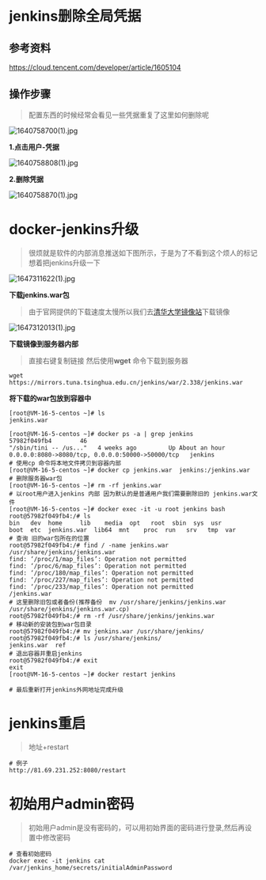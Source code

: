 # jenkins删除全局凭据

## 参考资料

https://cloud.tencent.com/developer/article/1605104

## 操作步骤

> 配置东西的时候经常会看见一些凭据重复了这里如何删除呢

![1640758700(1).jpg](https://s2.loli.net/2021/12/29/yBQJftLuzq4EUM5.png)

**1.点击用户-凭据**

![1640758808(1).jpg](https://s2.loli.net/2021/12/29/9K1a6j4cx5pheWg.png)

**2.删除凭据**

![1640758870(1).jpg](https://s2.loli.net/2021/12/29/X6J8GpOrvInQtyP.png)

#  docker-jenkins升级

> 很烦就是软件的内部消息推送如下图所示，于是为了不看到这个烦人的标记想着把jenkins升级一下

![1647311622(1).jpg](https://s2.loli.net/2022/03/15/kaXu2Mo4OwsGiUh.png)





**下载jenkins.war包**

> 由于官网提供的下载速度太慢所以我们去[清华大学镜像站](https://mirrors.tuna.tsinghua.edu.cn/jenkins/war/)下载镜像

![1647312013(1).jpg](https://s2.loli.net/2022/03/15/RTYo93OzLe6MbiE.png)

**下载镜像到服务器内部**

> 直接右键复制链接 然后使用**wget** 命令下载到服务器

```shell
wget https://mirrors.tuna.tsinghua.edu.cn/jenkins/war/2.338/jenkins.war
```

**将下载的war包放到容器中**

```shell
[root@VM-16-5-centos ~]# ls
jenkins.war

[root@VM-16-5-centos ~]# docker ps -a | grep jenkins
57982f049fb4        46                                      "/sbin/tini -- /us..."   4 weeks ago         Up About an hour          0.0.0.0:8080->8080/tcp, 0.0.0.0:50000->50000/tcp   jenkins
# 使用cp 命令将本地文件拷贝到容器内部
[root@VM-16-5-centos ~]# docker cp jenkins.war  jenkins:/jenkins.war
# 删除服务器war包
[root@VM-16-5-centos ~]# rm -rf jenkins.war
# 以root用户进入jenkins 内部 因为默认的是普通用户我们需要删除旧的 jenkins.war文件
[root@VM-16-5-centos ~]# docker exec -it -u root jenkins bash
root@57982f049fb4:/# ls
bin   dev  home		lib    media  opt   root  sbin	sys  usr
boot  etc  jenkins.war	lib64  mnt    proc  run   srv	tmp  var
# 查询 旧的war包所在的位置
root@57982f049fb4:/# find / -name jenkins.war
/usr/share/jenkins/jenkins.war
find: ‘/proc/1/map_files’: Operation not permitted
find: ‘/proc/6/map_files’: Operation not permitted
find: ‘/proc/180/map_files’: Operation not permitted
find: ‘/proc/227/map_files’: Operation not permitted
find: ‘/proc/233/map_files’: Operation not permitted
/jenkins.war
# 这里删除旧包或者备份(推荐备份  mv /usr/share/jenkins/jenkins.war /usr/share/jenkins/jenkins.war.cp)
root@57982f049fb4:/# rm -rf /usr/share/jenkins/jenkins.war
# 移动新的安装包到war包目录
root@57982f049fb4:/# mv jenkins.war /usr/share/jenkins/
root@57982f049fb4:/# ls /usr/share/jenkins/
jenkins.war  ref
# 退出容器并重启jenkins
root@57982f049fb4:/# exit
exit
[root@VM-16-5-centos ~]# docker restart jenkins

# 最后重新打开jenkins外网地址完成升级
```

#  jenkins重启

> 地址+restart  

```shell
# 例子
http://81.69.231.252:8080/restart
```

#  初始用户admin密码

> 初始用户admin是没有密码的，可以用初始界面的密码进行登录,然后再设置中修改密码

```shell
# 查看初始密码
docker exec -it jenkins cat /var/jenkins_home/secrets/initialAdminPassword
```



